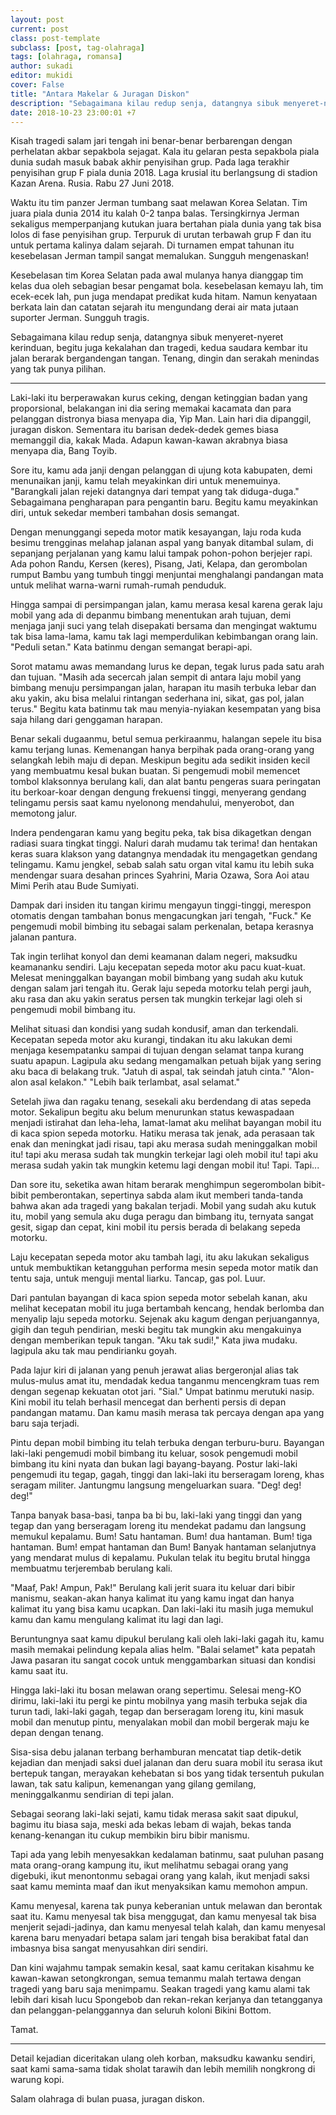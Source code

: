 ```yaml
---
layout: post
current: post
class: post-template
subclass: [post, tag-olahraga]
tags: [olahraga, romansa]
author: sukadi
editor: mukidi
cover: False
title: "Antara Makelar & Juragan Diskon"
description: "Sebagaimana kilau redup senja, datangnya sibuk menyeret-nyeret kerinduan, begitu juga kekalahan dan tragedi"
date: 2018-10-23 23:00:01 +7
---
```


Kisah tragedi salam jari tengah ini benar-benar berbarengan dengan perhelatan akbar sepakbola sejagat. Kala itu gelaran pesta sepakbola piala dunia sudah masuk babak akhir penyisihan grup. Pada laga terakhir penyisihan grup F piala dunia 2018. Laga krusial itu berlangsung di stadion Kazan Arena. Rusia. Rabu 27 Juni 2018.

Waktu itu tim panzer Jerman tumbang saat melawan Korea Selatan. Tim juara piala dunia 2014 itu kalah 0-2 tanpa balas. Tersingkirnya Jerman sekaligus memperpanjang kutukan juara bertahan piala dunia yang tak bisa lolos di fase penyisihan grup. Terpuruk di urutan terbawah grup F dan itu untuk pertama kalinya dalam sejarah. Di turnamen empat tahunan itu kesebelasan Jerman tampil sangat memalukan. Sungguh mengenaskan!

Kesebelasan tim Korea Selatan pada awal mulanya hanya dianggap tim kelas dua oleh sebagian besar pengamat bola. kesebelasan kemayu lah, tim ecek-ecek lah, pun juga mendapat predikat kuda hitam. Namun kenyataan berkata lain dan catatan sejarah itu mengundang derai air mata jutaan suporter Jerman. Sungguh tragis.

Sebagaimana kilau redup senja, datangnya sibuk menyeret-nyeret kerinduan, begitu juga kekalahan dan tragedi, kedua saudara kembar itu jalan berarak bergandengan tangan. Tenang, dingin dan serakah menindas yang tak punya pilihan.
___

Laki-laki itu berperawakan kurus ceking, dengan ketinggian badan yang proporsional, belakangan ini dia sering memakai kacamata dan para pelanggan distronya biasa menyapa dia, Yip Man. Lain hari dia dipanggil, juragan diskon. Sementara itu barisan dedek-dedek gemes biasa memanggil dia, kakak Mada. Adapun kawan-kawan akrabnya biasa menyapa dia, Bang Toyib.

Sore itu, kamu ada janji dengan pelanggan di ujung kota kabupaten, demi menunaikan janji, kamu telah meyakinkan diri untuk menemuinya. "Barangkali jalan rejeki datangnya dari tempat yang tak diduga-duga." Sebagaimana pengharapan para pengantin baru. Begitu kamu meyakinkan diri, untuk sekedar memberi tambahan dosis semangat.

Dengan menunggangi sepeda motor matik kesayangan, laju roda kuda besimu trengginas melahap jalanan aspal yang banyak ditambal sulam, di sepanjang perjalanan yang kamu lalui tampak pohon-pohon berjejer rapi. Ada pohon Randu, Kersen (keres), Pisang, Jati, Kelapa, dan gerombolan rumput Bambu yang tumbuh tinggi menjuntai menghalangi pandangan mata untuk melihat warna-warni rumah-rumah penduduk.

Hingga sampai di persimpangan jalan, kamu merasa kesal karena gerak laju mobil yang ada di depanmu bimbang menentukan arah tujuan, demi menjaga janji suci yang telah disepakati bersama dan mengingat waktumu tak bisa lama-lama, kamu tak lagi memperdulikan kebimbangan orang lain. "Peduli setan." Kata batinmu dengan semangat berapi-api.

Sorot matamu awas memandang lurus ke depan, tegak lurus pada satu arah dan tujuan. "Masih ada secercah jalan sempit di antara laju mobil yang bimbang menuju persimpangan jalan, harapan itu masih terbuka lebar dan aku yakin, aku bisa melalui rintangan sederhana ini, sikat, gas pol, jalan terus." Begitu kata batinmu tak mau menyia-nyiakan kesempatan yang bisa saja hilang dari genggaman harapan.

Benar sekali dugaanmu, betul semua perkiraanmu, halangan sepele itu bisa kamu terjang lunas. Kemenangan hanya berpihak pada orang-orang yang selangkah lebih maju di depan. Meskipun begitu ada sedikit insiden kecil yang membuatmu kesal bukan buatan. Si pengemudi mobil memencet tombol klaksonnya berulang kali, dan alat bantu pengeras suara peringatan itu berkoar-koar dengan dengung frekuensi tinggi, menyerang gendang telingamu persis saat kamu nyelonong mendahului, menyerobot, dan memotong jalur.

Indera pendengaran kamu yang begitu peka, tak bisa dikagetkan dengan radiasi suara tingkat tinggi. Naluri darah mudamu tak terima! dan hentakan keras suara klakson yang datangnya mendadak itu mengagetkan gendang telingamu. Kamu jengkel, sebab salah satu organ vital kamu itu lebih suka mendengar suara desahan princes Syahrini, Maria Ozawa, Sora Aoi atau Mimi Perih atau Bude Sumiyati.

Dampak dari insiden itu tangan kirimu mengayun tinggi-tinggi, merespon otomatis dengan tambahan bonus mengacungkan jari tengah, "Fuck." Ke pengemudi mobil bimbing itu sebagai salam perkenalan, betapa kerasnya jalanan pantura.

Tak ingin terlihat konyol dan demi keamanan dalam negeri, maksudku keamananku sendiri. Laju kecepatan sepeda motor aku pacu kuat-kuat. Melesat meninggalkan bayangan mobil bimbang yang sudah aku kutuk dengan salam jari tengah itu. Gerak laju sepeda motorku telah pergi jauh, aku rasa dan aku yakin seratus persen tak mungkin terkejar lagi oleh si pengemudi mobil bimbang itu.

Melihat situasi dan kondisi yang sudah kondusif, aman dan terkendali. Kecepatan sepeda motor aku kurangi, tindakan itu aku lakukan demi menjaga kesempatanku sampai di tujuan dengan selamat tanpa kurang suatu apapun. Lagipula aku sedang mengamalkan petuah bijak yang sering aku baca di belakang truk. "Jatuh di aspal, tak seindah jatuh cinta." "Alon-alon asal kelakon." "Lebih baik terlambat, asal selamat."

Setelah jiwa dan ragaku tenang, sesekali aku berdendang di atas sepeda motor. Sekalipun begitu aku belum menurunkan status kewaspadaan menjadi istirahat dan leha-leha, lamat-lamat aku melihat bayangan mobil itu di kaca spion sepeda motorku. Hatiku merasa tak jenak, ada perasaan tak enak dan meningkat jadi risau, tapi aku merasa sudah meninggalkan mobil itu! tapi aku merasa sudah tak mungkin terkejar lagi oleh mobil itu! tapi aku merasa sudah yakin tak mungkin ketemu lagi dengan mobil itu! Tapi. Tapi...

Dan sore itu, seketika awan hitam berarak menghimpun segerombolan bibit-bibit pemberontakan, sepertinya sabda alam ikut memberi tanda-tanda bahwa akan ada tragedi yang bakalan terjadi. Mobil yang sudah aku kutuk itu, mobil yang semula aku duga peragu dan bimbang itu, ternyata sangat gesit, sigap dan cepat, kini mobil itu persis berada di belakang sepeda motorku.

Laju kecepatan sepeda motor aku tambah lagi, itu aku lakukan sekaligus untuk membuktikan ketangguhan performa mesin sepeda motor matik dan tentu saja, untuk menguji mental liarku. Tancap, gas pol. Luur.

Dari pantulan bayangan di kaca spion sepeda motor sebelah kanan, aku melihat kecepatan mobil itu juga bertambah kencang, hendak berlomba dan menyalip laju sepeda motorku. Sejenak aku kagum dengan perjuangannya, gigih dan teguh pendirian, meski begitu tak mungkin aku mengakuinya dengan memberikan tepuk tangan. "Aku tak sudi!," Kata jiwa mudaku. lagipula aku tak mau pendirianku goyah.

Pada lajur kiri di jalanan yang penuh jerawat alias bergeronjal alias tak mulus-mulus amat itu, mendadak kedua tanganmu mencengkram tuas rem dengan segenap kekuatan otot jari. "Sial." Umpat batinmu merutuki nasip. Kini mobil itu telah berhasil mencegat dan berhenti persis di depan pandangan matamu. Dan kamu masih merasa tak percaya dengan apa yang baru saja terjadi.

Pintu depan mobil bimbing itu telah terbuka dengan terburu-buru. Bayangan laki-laki pengemudi mobil bimbang itu keluar, sosok pengemudi mobil bimbang itu kini nyata dan bukan lagi bayang-bayang. Postur laki-laki pengemudi itu tegap, gagah, tinggi dan laki-laki itu berseragam loreng, khas seragam militer. Jantungmu langsung mengeluarkan suara. "Deg! deg! deg!"

Tanpa banyak basa-basi, tanpa ba bi bu, laki-laki yang tinggi dan yang tegap dan yang berseragam loreng itu mendekat padamu dan langsung memukul kepalamu. Bum! Satu hantaman. Bum! dua hantaman. Bum! tiga hantaman. Bum! empat hantaman dan Bum! Banyak hantaman selanjutnya yang mendarat mulus di kepalamu. Pukulan telak itu begitu brutal hingga membuatmu terjerembab berulang kali.

"Maaf, Pak! Ampun, Pak!" Berulang kali jerit suara itu keluar dari bibir manismu, seakan-akan hanya kalimat itu yang kamu ingat dan hanya kalimat itu yang bisa kamu ucapkan. Dan laki-laki itu masih juga memukul kamu dan kamu mengulang kalimat itu lagi dan lagi.

Beruntungnya saat kamu dipukul berulang kali oleh laki-laki gagah itu, kamu masih memakai pelindung kepala alias helm. "Balai selamet" kata pepatah Jawa pasaran itu sangat cocok untuk menggambarkan situasi dan kondisi kamu saat itu.

Hingga laki-laki itu bosan melawan orang sepertimu. Selesai meng-KO dirimu, laki-laki itu pergi ke pintu mobilnya yang masih terbuka sejak dia turun tadi, laki-laki gagah, tegap dan berseragam loreng itu, kini masuk mobil dan menutup pintu, menyalakan mobil dan mobil bergerak maju ke depan dengan tenang.

Sisa-sisa debu jalanan terbang berhamburan mencatat tiap detik-detik kejadian dan menjadi saksi duel jalanan dan deru suara mobil itu serasa ikut bertepuk tangan, merayakan kehebatan si bos yang tidak tersentuh pukulan lawan, tak satu kalipun, kemenangan yang gilang gemilang, meninggalkanmu sendirian di tepi jalan.

Sebagai seorang laki-laki sejati, kamu tidak merasa sakit saat dipukul, bagimu itu biasa saja, meski ada bekas lebam di wajah, bekas tanda kenang-kenangan itu cukup membikin biru bibir manismu.

Tapi ada yang lebih menyesakkan kedalaman batinmu, saat puluhan pasang mata orang-orang kampung itu, ikut melihatmu sebagai orang yang digebuki, ikut menontonmu sebagai orang yang kalah, ikut menjadi saksi saat kamu meminta maaf dan ikut menyaksikan kamu memohon ampun.

Kamu menyesal, karena tak punya keberanian untuk melawan dan berontak saat itu. Kamu menyesal tak bisa menggugat, dan kamu menyesal tak bisa menjerit sejadi-jadinya, dan kamu menyesal telah kalah, dan kamu menyesal karena baru menyadari betapa salam jari tengah bisa berakibat fatal dan imbasnya bisa sangat menyusahkan diri sendiri.

Dan kini wajahmu tampak semakin kesal, saat kamu ceritakan kisahmu ke kawan-kawan setongkrongan, semua temanmu malah tertawa dengan tragedi yang baru saja menimpamu. Seakan tragedi yang kamu alami tak lebih dari kisah lucu Spongebob dan rekan-rekan kerjanya dan tetangganya dan pelanggan-pelanggannya dan seluruh koloni Bikini Bottom.

Tamat.
___

Detail kejadian diceritakan ulang oleh korban, maksudku kawanku sendiri, saat kami sama-sama tidak sholat tarawih dan lebih memilih nongkrong di warung kopi.

Salam olahraga di bulan puasa, juragan diskon.
